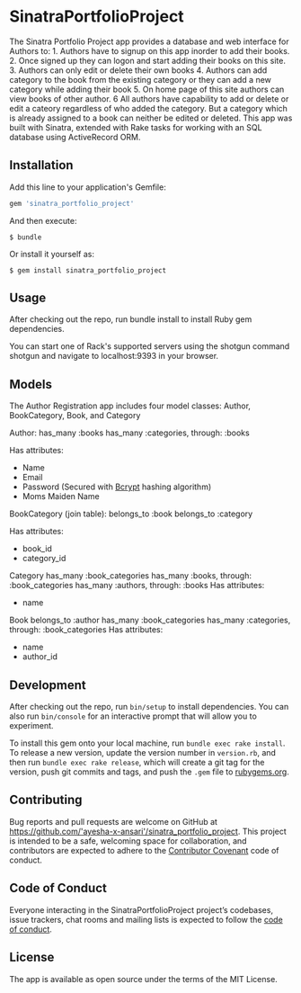 # SinatraPortfolioProject

The Sinatra Portfolio Project app provides a database and web interface for Authors to:
    1.  Authors have to signup on this app inorder to add their books.
    2.  Once signed up they can logon and start adding their books on this site.
    3.  Authors can only edit or delete their own books
    4.  Authors can add category to the book from the existing category or they can add a new category while adding their book
    5.  On home page of this site authors can view books of other author.
    6   All authors have capability to add or delete or edit a cateory regardless of who added the category. But a category which is             already assigned to a book can neither be edited or deleted.
 This app was built with Sinatra, extended with Rake tasks for working with an SQL database using ActiveRecord ORM.


## Installation

Add this line to your application's Gemfile:

```ruby
gem 'sinatra_portfolio_project'
```

And then execute:

    $ bundle

Or install it yourself as:

    $ gem install sinatra_portfolio_project

## Usage

After checking out the repo, run bundle install to install Ruby gem dependencies.

You can start one of Rack's supported servers using the shotgun command shotgun and navigate to localhost:9393 in your browser.



## Models
The Author Registration app includes four model classes: Author, BookCategory, Book, and Category

Author:
  has_many :books
  has_many :categories, through: :books
  
Has attributes:
* Name
* Email
* Password (Secured with [Bcrypt](https://github.com/codahale/bcrypt-ruby) hashing algorithm)
* Moms Maiden Name

BookCategory (join table):
  belongs_to :book
  belongs_to :category
  
Has attributes:
* book_id
* category_id

Category
  has_many :book_categories
  has_many :books, through: :book_categories
  has_many :authors, through: :books
Has attributes:
* name

Book
  belongs_to :author
  has_many :book_categories
  has_many :categories, through: :book_categories
Has attributes:
* name
* author_id


## Development

After checking out the repo, run `bin/setup` to install dependencies. You can also run `bin/console` for an interactive prompt that will allow you to experiment.

To install this gem onto your local machine, run `bundle exec rake install`. To release a new version, update the version number in `version.rb`, and then run `bundle exec rake release`, which will create a git tag for the version, push git commits and tags, and push the `.gem` file to [rubygems.org](https://rubygems.org).

## Contributing

Bug reports and pull requests are welcome on GitHub at https://github.com/'ayesha-x-ansari'/sinatra_portfolio_project. This project is intended to be a safe, welcoming space for collaboration, and contributors are expected to adhere to the [Contributor Covenant](http://contributor-covenant.org) code of conduct.

## Code of Conduct

Everyone interacting in the SinatraPortfolioProject project’s codebases, issue trackers, chat rooms and mailing lists is expected to follow the [code of conduct](https://github.com/'ayesha-x-ansari'/sinatra_portfolio_project/blob/master/CODE_OF_CONDUCT.md).

## License
The app is available as open source under the terms of the MIT License.
